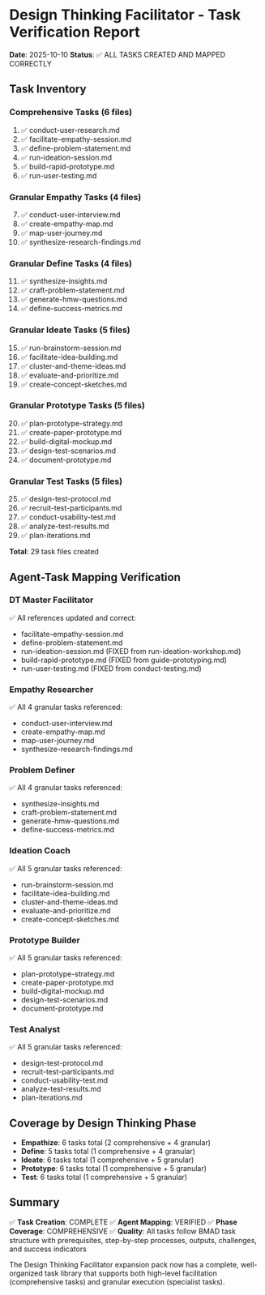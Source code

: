 # Design Thinking Facilitator - Task Verification Report

**Date**: 2025-10-10
**Status**: ✅ ALL TASKS CREATED AND MAPPED CORRECTLY

## Task Inventory

### Comprehensive Tasks (6 files)
1. ✅ conduct-user-research.md
2. ✅ facilitate-empathy-session.md
3. ✅ define-problem-statement.md
4. ✅ run-ideation-session.md
5. ✅ build-rapid-prototype.md
6. ✅ run-user-testing.md

### Granular Empathy Tasks (4 files)
7. ✅ conduct-user-interview.md
8. ✅ create-empathy-map.md
9. ✅ map-user-journey.md
10. ✅ synthesize-research-findings.md

### Granular Define Tasks (4 files)
11. ✅ synthesize-insights.md
12. ✅ craft-problem-statement.md
13. ✅ generate-hmw-questions.md
14. ✅ define-success-metrics.md

### Granular Ideate Tasks (5 files)
15. ✅ run-brainstorm-session.md
16. ✅ facilitate-idea-building.md
17. ✅ cluster-and-theme-ideas.md
18. ✅ evaluate-and-prioritize.md
19. ✅ create-concept-sketches.md

### Granular Prototype Tasks (5 files)
20. ✅ plan-prototype-strategy.md
21. ✅ create-paper-prototype.md
22. ✅ build-digital-mockup.md
23. ✅ design-test-scenarios.md
24. ✅ document-prototype.md

### Granular Test Tasks (5 files)
25. ✅ design-test-protocol.md
26. ✅ recruit-test-participants.md
27. ✅ conduct-usability-test.md
28. ✅ analyze-test-results.md
29. ✅ plan-iterations.md

**Total**: 29 task files created

## Agent-Task Mapping Verification

### DT Master Facilitator
✅ All references updated and correct:
- facilitate-empathy-session.md
- define-problem-statement.md
- run-ideation-session.md (FIXED from run-ideation-workshop.md)
- build-rapid-prototype.md (FIXED from guide-prototyping.md)
- run-user-testing.md (FIXED from conduct-testing.md)

### Empathy Researcher
✅ All 4 granular tasks referenced:
- conduct-user-interview.md
- create-empathy-map.md
- map-user-journey.md
- synthesize-research-findings.md

### Problem Definer
✅ All 4 granular tasks referenced:
- synthesize-insights.md
- craft-problem-statement.md
- generate-hmw-questions.md
- define-success-metrics.md

### Ideation Coach
✅ All 5 granular tasks referenced:
- run-brainstorm-session.md
- facilitate-idea-building.md
- cluster-and-theme-ideas.md
- evaluate-and-prioritize.md
- create-concept-sketches.md

### Prototype Builder
✅ All 5 granular tasks referenced:
- plan-prototype-strategy.md
- create-paper-prototype.md
- build-digital-mockup.md
- design-test-scenarios.md
- document-prototype.md

### Test Analyst
✅ All 5 granular tasks referenced:
- design-test-protocol.md
- recruit-test-participants.md
- conduct-usability-test.md
- analyze-test-results.md
- plan-iterations.md

## Coverage by Design Thinking Phase

- **Empathize**: 6 tasks total (2 comprehensive + 4 granular)
- **Define**: 5 tasks total (1 comprehensive + 4 granular)
- **Ideate**: 6 tasks total (1 comprehensive + 5 granular)
- **Prototype**: 6 tasks total (1 comprehensive + 5 granular)
- **Test**: 6 tasks total (1 comprehensive + 5 granular)

## Summary

✅ **Task Creation**: COMPLETE
✅ **Agent Mapping**: VERIFIED
✅ **Phase Coverage**: COMPREHENSIVE
✅ **Quality**: All tasks follow BMAD task structure with prerequisites, step-by-step processes, outputs, challenges, and success indicators

The Design Thinking Facilitator expansion pack now has a complete, well-organized task library that supports both high-level facilitation (comprehensive tasks) and granular execution (specialist tasks).
